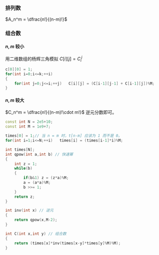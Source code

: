 ### 排列数
$A_n^m = \dfrac{n!}{(n-m)!}$
### 组合数
#### $n,m$ 较小
用二维数组的杨辉三角模拟
$C[i][j] = C_{i}^{j}$
```cpp
c[0][0] = 1;
for(int i=0;i<=k;++i)
{
    for(int j=0;j<=i;++j)	C[i][j] = (C[i-1][j-1] + C[i-1][j])%M;
}
```
#### $n,m$ 较大
$C_n^m = \dfrac{n!}{(n-m)!\cdot m!}$
逆元分数即可。
```cpp
const int N = 2e5+10;
const int M = 1e9+7;

times[0] = 1;// 当 n = m 时，t[n-m] 应该为 1 而不是 0。
for(int i=1;i<=N;++i)   times[i] = (times[i-1]*i)%M;

int times[N];
int qpow(int a,int b) // 快速幂
{
	int z = 1;
	while(b)
	{
		if(b&1)	z = (z*a)%M;
		a = (a*a)%M;
		b >>= 1;
	}
	return z;
}

int inv(int x) // 逆元
{
	return qpow(x,M-2);
}

int C(int x,int y) // 组合数
{
	return (times[x]*inv(times[x-y]*times[y]%M)%M);
}
```